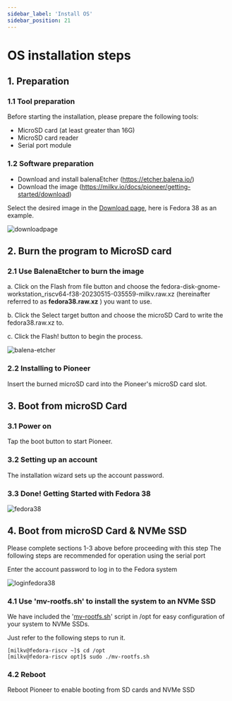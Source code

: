 ```yaml
---
sidebar_label: 'Install OS'
sidebar_position: 21
---
```


# OS installation steps

## 1. Preparation

### 1.1 Tool preparation

Before starting the installation, please prepare the following tools:

- MicroSD card (at least greater than 16G)
- MicroSD card reader
- Serial port module

### 1.2 Software preparation

- Download and install balenaEtcher (https://etcher.balena.io/)
- Download the image (https://milkv.io/docs/pioneer/getting-started/download)

Select the desired image in the [Download page](https://milkv.io/docs/pioneer/getting-started/download), here is Fedora 38 as an example.

![downloadpage](/docs/pioneer/downloadpage.png)

## 2. Burn the program to MicroSD card

### 2.1 Use BalenaEtcher to burn the image

a. Click on the Flash from file button and choose the 
fedora-disk-gnome-workstation_riscv64-f38-20230515-035559-milkv.raw.xz (hereinafter referred to as **fedora38.raw.xz** ) you want to use.

b. Click the Select target button and choose the microSD Card to write the fedora38.raw.xz to.

c. Click the Flash! button to begin the process.  

![balena-etcher](/docs/pioneer/balena-etcher.png)

### 2.2 Installing to Pioneer

Insert the burned microSD card into the Pioneer's microSD card slot.

## 3. Boot from microSD Card

### 3.1 Power on

Tap the boot button to start Pioneer.

### 3.2 Setting up an account

The installation wizard sets up the account password.

### 3.3 Done! Getting Started with Fedora 38

![fedora38](/docs/pioneer/fedora38.png)

## 4. Boot from microSD Card & NVMe SSD

Please complete sections 1-3 above before proceeding with this step
The following steps are recommended for operation using the serial port

Enter the account password to log in to the Fedora system

![loginfedora38](/docs/pioneer/loginfedora.png)

### 4.1 Use 'mv-rootfs.sh' to install the system to an NVMe SSD

We have included the '[mv-rootfs.sh](https://milkv.io/docs/pioneer/getting-started/download)' script in /opt for easy configuration of your system to NVMe SSDs.

Just refer to the following steps to run it.

~~~
[milkv@fedora-riscv ~]$ cd /opt
[milkv@fedora-riscv opt]$ sudo ./mv-rootfs.sh
~~~

### 4.2 Reboot
Reboot Pioneer to enable booting from SD cards and NVMe SSD
